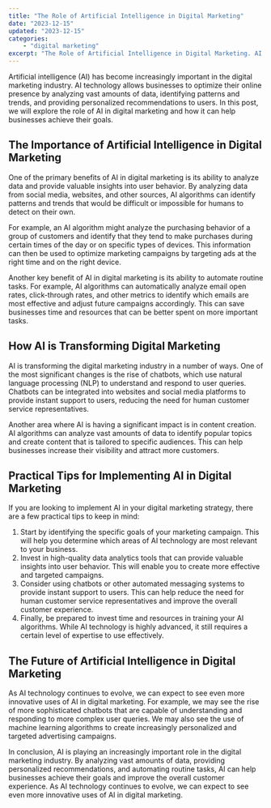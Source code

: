 ```yaml
---
title: "The Role of Artificial Intelligence in Digital Marketing"
date: "2023-12-15"
updated: "2023-12-15"
categories: 
    - "digital marketing"
excerpt: "The Role of Artificial Intelligence in Digital Marketing. AI technology allows businesses to optimize their online presence by analyzing vast amounts of data, identifying patterns and trends, and providing personalized recommendations to users. In this post, we will explore the role of AI in digital marketing and how it can help businesses achieve their goals."
--- 
```

Artificial intelligence (AI) has become increasingly important in the digital marketing industry. AI technology allows businesses to optimize their online presence by analyzing vast amounts of data, identifying patterns and trends, and providing personalized recommendations to users. In this post, we will explore the role of AI in digital marketing and how it can help businesses achieve their goals.

## The Importance of Artificial Intelligence in Digital Marketing

One of the primary benefits of AI in digital marketing is its ability to analyze data and provide valuable insights into user behavior. By analyzing data from social media, websites, and other sources, AI algorithms can identify patterns and trends that would be difficult or impossible for humans to detect on their own.

For example, an AI algorithm might analyze the purchasing behavior of a group of customers and identify that they tend to make purchases during certain times of the day or on specific types of devices. This information can then be used to optimize marketing campaigns by targeting ads at the right time and on the right device.

Another key benefit of AI in digital marketing is its ability to automate routine tasks. For example, AI algorithms can automatically analyze email open rates, click-through rates, and other metrics to identify which emails are most effective and adjust future campaigns accordingly. This can save businesses time and resources that can be better spent on more important tasks.

## How AI is Transforming Digital Marketing

AI is transforming the digital marketing industry in a number of ways. One of the most significant changes is the rise of chatbots, which use natural language processing (NLP) to understand and respond to user queries. Chatbots can be integrated into websites and social media platforms to provide instant support to users, reducing the need for human customer service representatives.

Another area where AI is having a significant impact is in content creation. AI algorithms can analyze vast amounts of data to identify popular topics and create content that is tailored to specific audiences. This can help businesses increase their visibility and attract more customers.

## Practical Tips for Implementing AI in Digital Marketing

If you are looking to implement AI in your digital marketing strategy, there are a few practical tips to keep in mind:

1. Start by identifying the specific goals of your marketing campaign. This will help you determine which areas of AI technology are most relevant to your business.
2. Invest in high-quality data analytics tools that can provide valuable insights into user behavior. This will enable you to create more effective and targeted campaigns.
3. Consider using chatbots or other automated messaging systems to provide instant support to users. This can help reduce the need for human customer service representatives and improve the overall customer experience.
4. Finally, be prepared to invest time and resources in training your AI algorithms. While AI technology is highly advanced, it still requires a certain level of expertise to use effectively.

## The Future of Artificial Intelligence in Digital Marketing

As AI technology continues to evolve, we can expect to see even more innovative uses of AI in digital marketing. For example, we may see the rise of more sophisticated chatbots that are capable of understanding and responding to more complex user queries. We may also see the use of machine learning algorithms to create increasingly personalized and targeted advertising campaigns.

In conclusion, AI is playing an increasingly important role in the digital marketing industry. By analyzing vast amounts of data, providing personalized recommendations, and automating routine tasks, AI can help businesses achieve their goals and improve the overall customer experience. As AI technology continues to evolve, we can expect to see even more innovative uses of AI in digital marketing.